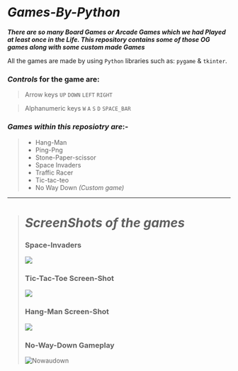 # *Games-By-Python*

***There are so many Board Games or Arcade Games which we had Played at least once in the Life. This repository contains some of those OG games along with some custom made Games***

All the games are made by using `Python` libraries such as: `pygame` & `tkinter`.

### *Controls* for the game are:
> Arrow keys
`UP` `DOWN` `LEFT` `RIGHT`

> Alphanumeric keys
`W` `A` `S` `D` `SPACE_BAR`

### *Games within this reposiotry are*:-
>* Hang-Man
>* Ping-Png
>* Stone-Paper-scissor
>* Space Invaders
>* Traffic Racer
>* Tic-tac-teo
>* No Way Down *(Custom game)*

***

> # *ScreenShots of the games*
>
> ### Space-Invaders 
><img align="center" src="https://user-images.githubusercontent.com/71085729/93967124-1e0e8580-fd84-11ea-97d3-e217d5416e36.png" />
>
> ### Tic-Tac-Toe Screen-Shot
><img align="center" src="https://user-images.githubusercontent.com/71085729/93975292-de03ce80-fd94-11ea-91f0-5d8719dda57b.png" />
>
> ### Hang-Man Screen-Shot 
><img align="center" src="https://user-images.githubusercontent.com/71085729/93975932-d5f85e80-fd95-11ea-9352-44b7d3d4fe54.png" />
>
> ### No-Way-Down Gameplay
>![Nowaudown](https://user-images.githubusercontent.com/71085729/199325783-3ee9f599-9b09-4a5c-a1a9-00d432d9abff.gif)


